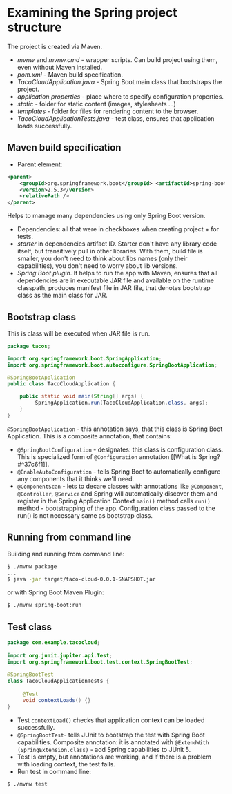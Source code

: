 # Examining the Spring project structure
The project is created via Maven.
- _mvnw_ and _mvnw.cmd_ - wrapper scripts. Can build project using them, even without Maven installed.
- _pom.xml_ - Maven build specification.
- _TacoCloudApplication.java_ - Spring Boot main class that bootstraps the project.
- _application.properties_ - place where to specify configuration properties.
- _static_ - folder for static content (images, stylesheets ...)
- _templates_ - folder for files for rendering content to the browser. 
-  _TacoCloudApplicationTests.java_ - test class, ensures that application loads successfully.
## Maven build specification
- Parent element:
```xml
<parent>
	<groupId>org.springframework.boot</groupId> <artifactId>spring-boot-starter-parent</artifactId>
	<version>2.5.3</version> 
	<relativePath />
</parent>
```
Helps to manage many dependencies using only Spring Boot version.
- Dependencies: all that were in checkboxes when creating project + for tests.
- _starter_ in dependencies artifact ID. Starter don't have any library code itself, but  transitively pull in other libraries. With them, build file is smaller, you don't need to think about libs names (only their capabilities), you don't need to worry about lib versions.
-  _Spring Boot plugin_. It helps to run the app with Maven, ensures that all dependencies are in executable JAR file and available on the runtime classpath, produces manifest file in JAR file, that denotes bootstrap class as the main class for JAR.
## Bootstrap class
This is class will be executed when JAR file is run.
```java
package tacos; 

import org.springframework.boot.SpringApplication;  
import org.springframework.boot.autoconfigure.SpringBootApplication;

@SpringBootApplication
public class TacoCloudApplication { 

	public static void main(String[] args) {
		 SpringApplication.run(TacoCloudApplication.class, args);
	} 
}
```
`@SpringBootApplication` - this annotation says, that this class is Spring Boot Application. This is a composite annotation, that contains:
- `@SpringBootConfiguration` - designates: this class is configuration class. This is specialized form of `@Configuration` annotation [[What is Spring?#^37c6f1]]. 
- `@EnableAutoConfiguration` - tells Spring Boot to automatically configure any components that it thinks we'll need.
- `@ComponentScan` - lets to decare classes with annotations like `@Component`, `@Controller`, `@Service` and Spring will automatically discover them and register in the Spring Application Context
`main()` method calls `run()` method - bootstrapping of the app. Configuration class passed to the run() is not necessary same as bootstrap class.
## Running from command line
Building and running from command line: 
```bash
$ ./mvnw package
...
$ java -jar target/taco-cloud-0.0.1-SNAPSHOT.jar
```

or with Spring Boot Maven Plugin:
```bash
$ ./mvnw spring-boot:run
```
## Test class
```java
package com.example.tacocloud;  
  
import org.junit.jupiter.api.Test;  
import org.springframework.boot.test.context.SpringBootTest;  
  
@SpringBootTest  
class TacoCloudApplicationTests {  
  
     @Test  
	 void contextLoads() {}  
}
```
- Test `contextLoad()` checks that application context can be loaded successfully.
- `@SpringBootTest`- tells JUnit to bootstrap the test with Spring Boot capabilities. Composite annotation: it is annotated with `@ExtendWith (SpringExtension.class)` - add Spring capabilities to JUnit 5. 
- Test is empty, but annotations are working, and if there is a problem with loading context, the test fails.
- Run test in command line:
```bash
$ ./mvnw test
```
